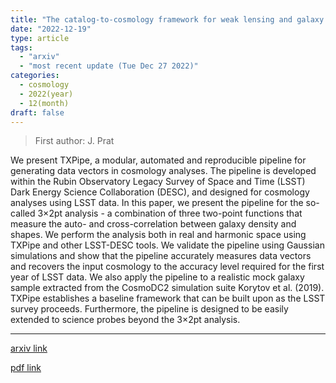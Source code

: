 ```yaml
---
title: "The catalog-to-cosmology framework for weak lensing and galaxy clustering for LSST"
date: "2022-12-19"
type: article
tags:
  - "arxiv"
  - "most recent update (Tue Dec 27 2022)"
categories:
  - cosmology
  - 2022(year)
  - 12(month)
draft: false
---
```


> First author: J. Prat

 We present TXPipe, a modular, automated and reproducible pipeline for
generating data vectors in cosmology analyses. The pipeline is developed within
the Rubin Observatory Legacy Survey of Space and Time (LSST) Dark Energy
Science Collaboration (DESC), and designed for cosmology analyses using LSST
data. In this paper, we present the pipeline for the so-called 3$\times$2pt
analysis - a combination of three two-point functions that measure the auto-
and cross-correlation between galaxy density and shapes. We perform the
analysis both in real and harmonic space using TXPipe and other LSST-DESC
tools. We validate the pipeline using Gaussian simulations and show that the
pipeline accurately measures data vectors and recovers the input cosmology to
the accuracy level required for the first year of LSST data. We also apply the
pipeline to a realistic mock galaxy sample extracted from the CosmoDC2
simulation suite Korytov et al. (2019). TXPipe establishes a baseline framework
that can be built upon as the LSST survey proceeds. Furthermore, the pipeline
is designed to be easily extended to science probes beyond the 3$\times$2pt
analysis.

---
[arxiv link](http://arxiv.org/abs/2212.09345v1)

[pdf link](http://arxiv.org/pdf/2212.09345v1)